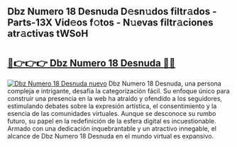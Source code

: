 ## Dbz Numero 18 Desnuda D𝚎sn𝚞dos filtr𝚊dos - Parts-13X Vid𝚎os f𝚘tos - N𝚞evas filtr𝚊ciones atr𝚊ctivas tWSoH

# <h2><a href="http://mban98.tromn.icu/?c=Dbz+Numero+18+Desnuda">🔗👉👉👉 Dbz Numero 18 Desnuda 🔗🔗</a></h2>

[![Dbz Numero 18 Desnuda nuevo](https://i.imgur.com/pEAQMta.gif)](http://mban98.tromn.icu/?c=Dbz+Numero+18+Desnuda)
Dbz Numero 18 Desnuda, una persona compleja e intrigante, desafía la categorización fácil. Su enfoque único para construir una presencia en la web ha atraído y ofendido a los seguidores, estimulando debates sobre la expresión artística, el consentimiento y la esencia de las comunidades virtuales. Aunque se desconoce su rumbo futuro, su papel en la redefinición de la esfera digital es incuestionable. Armado con una dedicación inquebrantable y un atractivo innegable, el alcance de Dbz Numero 18 Desnuda en el mundo virtual es expansivo.
